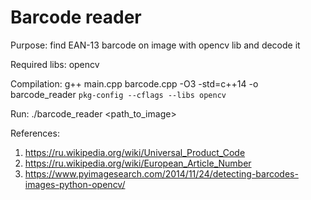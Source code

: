 # Barcode reader

Purpose: find EAN-13 barcode on image with opencv lib and decode it

Required libs: opencv

Compilation: g++ main.cpp barcode.cpp -O3 -std=c++14 -o barcode_reader `pkg-config --cflags --libs opencv`

Run: ./barcode_reader <path_to_image>

References: 
1) https://ru.wikipedia.org/wiki/Universal_Product_Code
2) https://ru.wikipedia.org/wiki/European_Article_Number
3) https://www.pyimagesearch.com/2014/11/24/detecting-barcodes-images-python-opencv/


